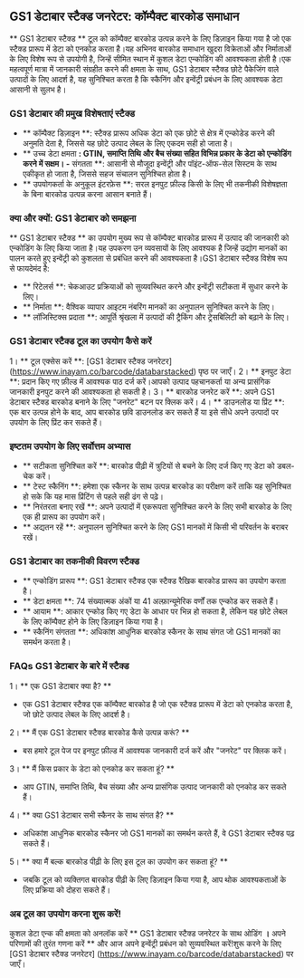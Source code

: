 ## GS1 डेटाबार स्टैक्ड जनरेटर: कॉम्पैक्ट बारकोड समाधान

** GS1 डेटाबार स्टैक्ड ** टूल को कॉम्पैक्ट बारकोड उत्पन्न करने के लिए डिज़ाइन किया गया है जो एक स्टैक्ड प्रारूप में डेटा को एनकोड करता है।यह अभिनव बारकोड समाधान खुदरा विक्रेताओं और निर्माताओं के लिए विशेष रूप से उपयोगी है, जिन्हें सीमित स्थान में कुशल डेटा एन्कोडिंग की आवश्यकता होती है।एक महत्वपूर्ण मात्रा में जानकारी संग्रहीत करने की क्षमता के साथ, GS1 डेटाबार स्टैक्ड छोटे पैकेजिंग वाले उत्पादों के लिए आदर्श है, यह सुनिश्चित करता है कि स्कैनिंग और इन्वेंट्री प्रबंधन के लिए आवश्यक डेटा आसानी से सुलभ है।

### GS1 डेटाबार की प्रमुख विशेषताएं स्टैक्ड

- ** कॉम्पैक्ट डिज़ाइन **: स्टैक्ड प्रारूप अधिक डेटा को एक छोटे से क्षेत्र में एन्कोडेड करने की अनुमति देता है, जिससे यह छोटे उत्पाद लेबल के लिए एकदम सही हो जाता है।
- ** उच्च डेटा क्षमता **: GTIN, समाप्ति तिथि और बैच संख्या सहित विभिन्न प्रकार के डेटा को एन्कोडिंग करने में सक्षम।
-** संगतता **: आसानी से मौजूदा इन्वेंट्री और पॉइंट-ऑफ-सेल सिस्टम के साथ एकीकृत हो जाता है, जिससे सहज संचालन सुनिश्चित होता है।
- ** उपयोगकर्ता के अनुकूल इंटरफ़ेस **: सरल इनपुट फ़ील्ड किसी के लिए भी तकनीकी विशेषज्ञता के बिना बारकोड उत्पन्न करना आसान बनाते हैं।

### क्या और क्यों: GS1 डेटाबार को समझना

** GS1 डेटाबार स्टैक्ड ** का उपयोग मुख्य रूप से कॉम्पैक्ट बारकोड प्रारूप में उत्पाद की जानकारी को एन्कोडिंग के लिए किया जाता है।यह उपकरण उन व्यवसायों के लिए आवश्यक है जिन्हें उद्योग मानकों का पालन करते हुए इन्वेंट्री को कुशलता से प्रबंधित करने की आवश्यकता है।GS1 डेटाबार स्टैक्ड विशेष रूप से फायदेमंद है:

- ** रिटेलर्स **: चेकआउट प्रक्रियाओं को सुव्यवस्थित करने और इन्वेंट्री सटीकता में सुधार करने के लिए।
- ** निर्माता **: वैश्विक व्यापार आइटम नंबरिंग मानकों का अनुपालन सुनिश्चित करने के लिए।
- ** लॉजिस्टिक्स प्रदाता **: आपूर्ति श्रृंखला में उत्पादों की ट्रैकिंग और ट्रेसबिलिटी को बढ़ाने के लिए।

### GS1 डेटाबार स्टैक्ड टूल का उपयोग कैसे करें

1। ** टूल एक्सेस करें **: [GS1 डेटाबार स्टैक्ड जनरेटर] (https://www.inayam.co/barcode/databarstacked) पृष्ठ पर जाएँ।
2। ** इनपुट डेटा **: प्रदान किए गए फ़ील्ड में आवश्यक पाठ दर्ज करें।आपको उत्पाद पहचानकर्ता या अन्य प्रासंगिक जानकारी इनपुट करने की आवश्यकता हो सकती है।
3। ** बारकोड जनरेट करें **: अपने GS1 डेटाबार स्टैक्ड बारकोड बनाने के लिए "जनरेट" बटन पर क्लिक करें।
4। ** डाउनलोड या प्रिंट **: एक बार उत्पन्न होने के बाद, आप बारकोड छवि डाउनलोड कर सकते हैं या इसे सीधे अपने उत्पादों पर उपयोग के लिए प्रिंट कर सकते हैं।

### इष्टतम उपयोग के लिए सर्वोत्तम अभ्यास

- ** सटीकता सुनिश्चित करें **: बारकोड पीढ़ी में त्रुटियों से बचने के लिए दर्ज किए गए डेटा को डबल-चेक करें।
- ** टेस्ट स्कैनिंग **: हमेशा एक स्कैनर के साथ उत्पन्न बारकोड का परीक्षण करें ताकि यह सुनिश्चित हो सके कि यह मास प्रिंटिंग से पहले सही ढंग से पढ़े।
- ** निरंतरता बनाए रखें **: अपने उत्पादों में एकरूपता सुनिश्चित करने के लिए सभी बारकोड के लिए एक ही प्रारूप का उपयोग करें।
- ** अद्यतन रहें **: अनुपालन सुनिश्चित करने के लिए GS1 मानकों में किसी भी परिवर्तन के बराबर रखें।

### GS1 डेटाबार का तकनीकी विवरण स्टैक्ड

- ** एन्कोडिंग प्रारूप **: GS1 डेटाबार स्टैक्ड एक स्टैक्ड रैखिक बारकोड प्रारूप का उपयोग करता है।
- ** डेटा क्षमता **: 74 संख्यात्मक अंकों या 41 अल्फ़ान्यूमेरिक वर्णों तक एन्कोड कर सकते हैं।
- ** आयाम **: आकार एन्कोड किए गए डेटा के आधार पर भिन्न हो सकता है, लेकिन यह छोटे लेबल के लिए कॉम्पैक्ट होने के लिए डिज़ाइन किया गया है।
- ** स्कैनिंग संगतता **: अधिकांश आधुनिक बारकोड स्कैनर के साथ संगत जो GS1 मानकों का समर्थन करता है।

### FAQs GS1 डेटाबार के बारे में स्टैक्ड

1। ** एक GS1 डेटाबार क्या है? **
- एक GS1 डेटाबार स्टैक्ड एक कॉम्पैक्ट बारकोड है जो एक स्टैक्ड प्रारूप में डेटा को एनकोड करता है, जो छोटे उत्पाद लेबल के लिए आदर्श है।

2। ** मैं एक GS1 डेटाबार स्टैक्ड बारकोड कैसे उत्पन्न करूं? **
- बस हमारे टूल पेज पर इनपुट फ़ील्ड में आवश्यक जानकारी दर्ज करें और "जनरेट" पर क्लिक करें।

3। ** मैं किस प्रकार के डेटा को एनकोड कर सकता हूं? **
- आप GTIN, समाप्ति तिथि, बैच संख्या और अन्य प्रासंगिक उत्पाद जानकारी को एनकोड कर सकते हैं।

4। ** क्या GS1 डेटाबार सभी स्कैनर के साथ संगत है? **
- अधिकांश आधुनिक बारकोड स्कैनर जो GS1 मानकों का समर्थन करते हैं, वे GS1 डेटाबार स्टैक्ड पढ़ सकते हैं।

5। ** क्या मैं बल्क बारकोड पीढ़ी के लिए इस टूल का उपयोग कर सकता हूं? **
- जबकि टूल को व्यक्तिगत बारकोड पीढ़ी के लिए डिज़ाइन किया गया है, आप थोक आवश्यकताओं के लिए प्रक्रिया को दोहरा सकते हैं।

### अब टूल का उपयोग करना शुरू करें!

कुशल डेटा एन्क की क्षमता को अनलॉक करें ** GS1 डेटाबार स्टैक्ड जनरेटर के साथ ओडिंग **।** अपने परिणामों की तुरंत गणना करें ** और आज अपने इन्वेंट्री प्रबंधन को सुव्यवस्थित करें!शुरू करने के लिए [GS1 डेटाबार स्टैक्ड जनरेटर] (https://www.inayam.co/barcode/databarstacked) पर जाएँ।